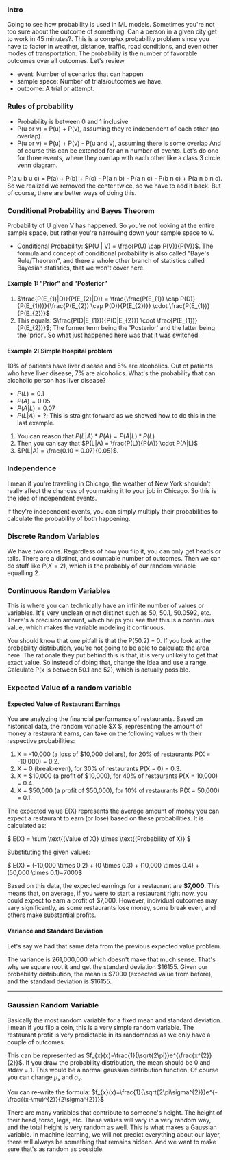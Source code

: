 ### Intro
Going to see how probability is used in ML models. Sometimes you're not too sure about the outcome of something. Can a person in a given city get to work  in 45 minutes?. This is a complex probability problem since you have to factor in weather, distance, traffic, road conditions, and even other modes of transportation. The probability is the number of favorable outcomes over all outcomes. Let's review 
- event: Number of scenarios that can happen 
- sample space: Number of trials/outcomes we have.
- outcome: A trial or attempt.

### Rules of probability
- Probability is between 0 and 1 inclusive
- P(u or v) = P(u) + P(v), assuming they're independent of each other (no overlap)
- P(u or v) = P(u) + P(v) - P(u and v), assuming there is some overlap
And of course this can be extended for an n number of events. Let's do one for three events, where they overlap with each other like a class 3 circle venn diagram.

P(a u b u c) = P(a) + P(b) + P(c) - P(a n b) - P(a n c) - P(b n c) + P(a n b n c). So we realized we removed the center twice, so we have to add it back. But of course, there are better ways of doing this.

### Conditional Probability and Bayes Theorem
Probability of U given V has happened. So you're not looking at the entire sample space, but rather you're narrowing down your sample space to V.
- Conditional Probability: $P(U | V) = \frac{P(U) \cap P(V)}{P(V)}$. The formula and concept of conditional probability is also called "Baye's Rule/Theorem", and there a whole other branch of 
statistics called Bayesian statistics, that we won't cover here.

#### Example 1: "Prior" and "Posterior"
1. $\frac{P(E_{1}|D)}{P(E_{2}|D)} = \frac{\frac{P(E_{1}) \cap P(D)}{P(E_{1})}}{\frac{P(E_{2}) \cap P(D)}{P(E_{2})}} \cdot \frac{P(E_{1})}{P(E_{2})}$
2. This equals: $\frac{P(D|E_{1})}{P(D|E_{2})} \cdot \frac{P(E_{1})}{P(E_{2})}$; The former term being the 'Posterior' and the latter being the 'prior'. So what just happened here was that it was switched.

#### Example 2: Simple Hospital problem
10% of patients have liver disease and 5% are alcoholics. Out of patients who have liver disease, 7% are alcoholics.
What's the probability that can alcoholic person has liver disease?
- $P(L)=0.1$
- $P(A)=0.05$
- $P(A|L)=0.07$
- $P(L|A)=?$; This is straight forward as we showed how to do this in the last example.
1. You can reason that $P(L|A) * P(A) = P(A|L) * P(L)$
2. Then you can say that $P(L|A) = \frac{P(L)}{P(A)} \cdot P(A|L)$
3. $P(L|A) = \frac{0.10 * 0.07}{0.05}$. 

### Independence
I mean if you're traveling in Chicago, the weather of New York shouldn't really affect 
the chances of you making it to your job in Chicago. So this is the idea of independent events.

If they're independent events, you can simply multiply their probabilities to calculate the probability of both happening.

### Discrete Random Variables 
We have two coins. Regardless of how you flip it, you can only get heads or tails. There are a distinct, and countable number of outcomes.
Then we can do stuff like $P(X=2)$, which is the probably of our random variable equalling 2. 

### Continuous Random Variables 
This is where you can technically have an infinite number of values or variables. It's very unclean or not distinct such as 50, 50.1, 50.0592, etc. There's a precision amount, which helps you see that this is a continuous value, which makes the variable modeling it continuous.

You should know that one pitfall is that the P(50.2) = 0. If you look at the probability distribution, you're not going to be able to calculate the area here. The rationale they put behind this is that, it is very unlikely to get that exact value. So instead of doing that, change the idea and use a range.
Calculate P(x is between 50.1 and 52), which is actually possible.

### Expected Value of a random variable

#### Expected Value of Restaurant Earnings

You are analyzing the financial performance of restaurants. Based on historical data, the random variable $X $, representing the amount of money a restaurant earns, can take on the following values with their respective probabilities:

1. X = -10,000 (a loss of $10,000 dollars), for 20% of restaurants P(X = -10,000) = 0.2.
2. X = 0 (break-even), for 30% of restaurants P(X = 0) = 0.3.
3. X = $10,000 (a profit of $10,000), for 40% of restaurants P(X = 10,000) = 0.4.
4. X = $50,000 (a profit of $50,000), for 10% of restaurants P(X = 50,000) = 0.1.

The expected value E(X) represents the average amount of money you can expect a restaurant to earn (or lose) based on these probabilities. It is calculated as:

$
E(X) = \sum \text{(Value of X)} \times \text{(Probability of X)} 
$

Substituting the given values:

$ E(X) = (-10,000 \times 0.2) + (0 \times 0.3) + (10,000 \times 0.4) + (50,000 \times 0.1)=7000$

Based on this data, the expected earnings for a restaurant are **$7,000**. This means that, on average, if you were to start a restaurant right now, you could expect to earn a profit of \$7,000. However, individual outcomes may vary significantly, as some restaurants lose money, some break even, and others make substantial profits.

#### Variance and Standard Deviation 
Let's say we had that same data from the previous expected value problem. 

The variance is 261,000,000 which doesn't make that much sense. That's why we square root it and get the standard deviation $16155. Given our probability distribution, the mean is $7000 (expected value from before), and the standard deviation is $16155. 



---
### Gaussian Random Variable
Basically the most random variable for a fixed mean and standard deviation. I mean if you flip a coin, this is a very simple random variable. The restaurant profit is very predictable in its randomness as we only have a couple of outcomes.

This can be represented as $f_{x}(x)=\frac{1}{\sqrt{2\pi}}e^{\frac{x^{2}}{2}}$. If you draw the probability distribution, the mean should be 0 and stdev = 1. This would be a normal gaussian distribution function. Of course you can change $\mu_{x}$ and $\sigma_{x}$.

You can re-write the formula: $f_{x}(x)=\frac{1}{\sqrt{2\pi\sigma^{2}}}e^{-\frac{(x-\mu)^{2}}{2\sigma^{2}}}$

There are many variables that contribute to someone's height. The height of their head, torso, legs, etc. These values will vary in a very random way, and the total height is very random as well. This is what makes a Gaussian variable. In machine learning, we will not predict everything about our layer, there will always be something that remains hidden. And we want to make sure that's as random as possible.